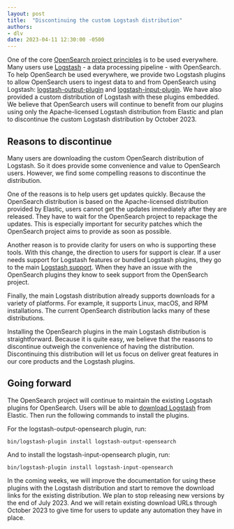 ```yaml
---
layout: post
title:  "Discontinuing the custom Logstash distribution"
authors:
- dlv
date: 2023-04-11 12:30:00 -0500
---
```


One of the core [OpenSearch project principles](https://opensearch.org/about.html) is to be used everywhere. 
Many users use [Logstash](https://www.elastic.co/logstash/) - a data processing pipeline - with OpenSearch. 
To help OpenSearch be used everywhere, we provide two Logstash plugins to allow OpenSearch users to ingest data to and from OpenSearch using Logstash: [logstash-output-plugin](https://github.com/opensearch-project/logstash-output-opensearch) and [logstash-input-plugin](https://github.com/opensearch-project/logstash-input-opensearch). 
We have also provided a custom distribution of Logstash with these plugins embedded. 
We believe that OpenSearch users will continue to benefit from our plugins using only the Apache-licensed Logstash distribution from Elastic and plan to discontinue the custom Logstash distribution by October 2023.

## Reasons to discontinue

Many users are downloading the custom OpenSearch distribution of Logstash. 
So it does provide some convenience and value to OpenSearch users. 
However, we find some compelling reasons to discontinue the distribution.

One of the reasons is to help users get updates quickly. 
Because the OpenSearch distribution is based on the Apache-licensed distribution provided by Elastic, users cannot get the updates immediately after they are released. 
They have to wait for the OpenSearch project to repackage the updates. 
This is especially important for security patches which the OpenSearch project aims to provide as soon as possible.

Another reason is to provide clarity for users on who is supporting these tools. 
With this change, the direction to users for support is clear. 
If a user needs support for Logstash features or bundled Logstash plugins, they go to the main [Logstash support](https://discuss.elastic.co/c/elastic-stack/logstash/14). 
When they have an issue with the OpenSearch plugins they know to seek support from the OpenSearch project.

Finally, the main Logstash distribution already supports downloads for a variety of platforms. 
For example, it supports Linux, macOS, and RPM installations. 
The current OpenSearch distribution lacks many of these distributions.

Installing the OpenSearch plugins in the main Logstash distribution is straightforward. 
Because it is quite easy, we believe that the reasons to discontinue outweigh the convenience of having the distribution. 
Discontinuing this distribution will let us focus on deliver great features in our core products and the Logstash plugins.

## Going forward

The OpenSearch project will continue to maintain the existing Logstash plugins for OpenSearch. 
Users will be able to [download Logstash](https://www.elastic.co/downloads/logstash) from Elastic. 
Then run the following commands to install the plugins.

For the logstash-output-opensearch plugin, run:

```
bin/logstash-plugin install logstash-output-opensearch
```

And to install the logstash-input-opensearch plugin, run:

```
bin/logstash-plugin install logstash-input-opensearch
```

In the coming weeks, we will improve the documentation for using these plugins with the Logstash distribution and start to remove the download links for the existing distribution. 
We plan to stop releasing new versions by the end of July 2023. 
And we will retain existing download URLs through October 2023 to give time for users to update any automation they have in place.
